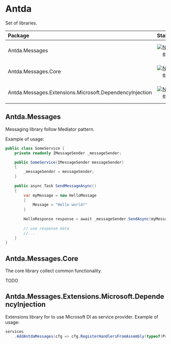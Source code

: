 # Antda

Set of libraries. 

| Package | Stable | Pre-release |
|:--|:--:|:--:|
| Antda.Messages |[![Nuget](https://img.shields.io/nuget/v/Antda.Messages.svg)](https://www.nuget.org/packages/Antda.Messages)|[![Nuget (with prereleases)](https://img.shields.io/nuget/vpre/Antda.Messages)](https://www.nuget.org/packages/Antda.Messages)|
| Antda.Messages.Core |[![Nuget](https://img.shields.io/nuget/v/Antda.Messages.Core.svg)](https://www.nuget.org/packages/Antda.Messages.Core)|[![Nuget (with prereleases)](https://img.shields.io/nuget/vpre/Antda.Messages.Core)](https://www.nuget.org/packages/Antda.Messages.Core)|
| Antda.Messages.Extensions.Microsoft.DependencyInjection |[![Nuget](https://img.shields.io/nuget/v/Antda.Messages.Extensions.Microsoft.DependencyInjection.svg)](https://www.nuget.org/packages/Antda.Messages.Extensions.Microsoft.DependencyInjection)|[![Nuget (with prereleases)](https://img.shields.io/nuget/vpre/Antda.Messages.Extensions.Microsoft.DependencyInjection)](https://www.nuget.org/packages/Antda.Messages.Extensions.Microsoft.DependencyInjection)|


## Antda.Messages
Messaging library follow Mediator pattern.

Example of usage:

```csharp 
public class SomeService {
    private readonly IMessageSender _messageSender;

    public SomeService(IMessageSender messageSender)
    {
        _messageSender = messageSender;
    }
    
    public async Task SendMessageAsync()
    {
        var myMessage = new HelloMessage
        {
            Message = "Hello world!"
        }
        
        HelloResponse response = await _messageSender.SendAsync(myMessage);
        
        // use response data
        //...
    }
}
```

## Antda.Messages.Core

The core library collect common functionality.

TODO


## Antda.Messages.Extensions.Microsoft.DependencyInjection
Extensions library for to use Microsoft DI as service provider.
Example of usage: 

```csharp 
services
    .AddAntdaMessages(cfg => cfg.RegisterHandlersFromAssembly(typeof(Program).Assembly));
```
